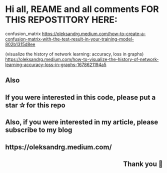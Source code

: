 # Hi all, REAME and all comments FOR THIS REPOSTITORY HERE:
confusion_matrix
https://oleksandrg.medium.com/how-to-create-a-confusion-matrix-with-the-test-result-in-your-training-model-802b1315d8ee

(visualize the history of network learning: accuracy, loss in graphs)
https://oleksandrg.medium.com/how-to-visualize-the-history-of-network-learning-accuracy-loss-in-graphs-1678621194a5



<h2 align="left">Also</h2>
<h2 align="left">If you were interested in this code, please put a star ✰ for this repo </h2>
<h2 align="left">Also, if you were interested in my article, please subscribe to my blog </h2>
<h2 align="left"> https://oleksandrg.medium.com/ </h2>

<h2 align="right">Thank you 🙂</h2>

